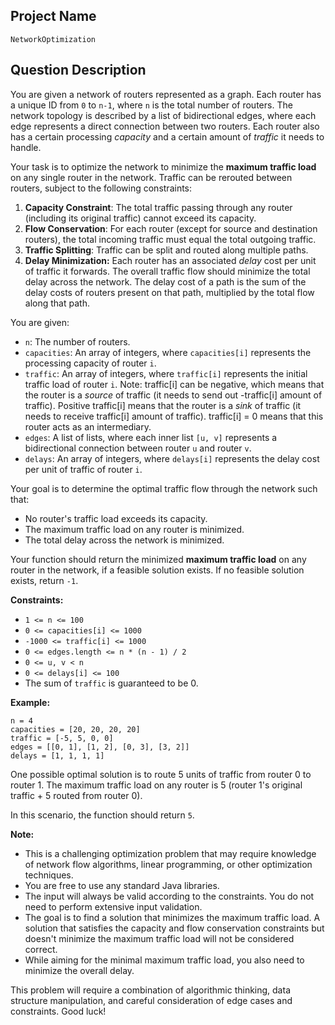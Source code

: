 ## Project Name

```
NetworkOptimization
```

## Question Description

You are given a network of routers represented as a graph. Each router has a unique ID from `0` to `n-1`, where `n` is the total number of routers. The network topology is described by a list of bidirectional edges, where each edge represents a direct connection between two routers. Each router also has a certain processing *capacity* and a certain amount of *traffic* it needs to handle.

Your task is to optimize the network to minimize the **maximum traffic load** on any single router in the network. Traffic can be rerouted between routers, subject to the following constraints:

1.  **Capacity Constraint**: The total traffic passing through any router (including its original traffic) cannot exceed its capacity.
2.  **Flow Conservation**: For each router (except for source and destination routers), the total incoming traffic must equal the total outgoing traffic.
3.  **Traffic Splitting**: Traffic can be split and routed along multiple paths.
4. **Delay Minimization:** Each router has an associated *delay* cost per unit of traffic it forwards. The overall traffic flow should minimize the total delay across the network. The delay cost of a path is the sum of the delay costs of routers present on that path, multiplied by the total flow along that path.

You are given:

*   `n`: The number of routers.
*   `capacities`: An array of integers, where `capacities[i]` represents the processing capacity of router `i`.
*   `traffic`: An array of integers, where `traffic[i]` represents the initial traffic load of router `i`. Note: traffic[i] can be negative, which means that the router is a *source* of traffic (it needs to send out -traffic[i] amount of traffic). Positive traffic[i] means that the router is a *sink* of traffic (it needs to receive traffic[i] amount of traffic). traffic[i] = 0 means that this router acts as an intermediary.
*   `edges`: A list of lists, where each inner list `[u, v]` represents a bidirectional connection between router `u` and router `v`.
*   `delays`: An array of integers, where `delays[i]` represents the delay cost per unit of traffic of router `i`.

Your goal is to determine the optimal traffic flow through the network such that:

*   No router's traffic load exceeds its capacity.
*   The maximum traffic load on any router is minimized.
*   The total delay across the network is minimized.

Your function should return the minimized **maximum traffic load** on any router in the network, if a feasible solution exists. If no feasible solution exists, return `-1`.

**Constraints:**

*   `1 <= n <= 100`
*   `0 <= capacities[i] <= 1000`
*   `-1000 <= traffic[i] <= 1000`
*   `0 <= edges.length <= n * (n - 1) / 2`
*   `0 <= u, v < n`
*   `0 <= delays[i] <= 100`
*   The sum of `traffic` is guaranteed to be 0.

**Example:**

```
n = 4
capacities = [20, 20, 20, 20]
traffic = [-5, 5, 0, 0]
edges = [[0, 1], [1, 2], [0, 3], [3, 2]]
delays = [1, 1, 1, 1]
```

One possible optimal solution is to route 5 units of traffic from router 0 to router 1.
The maximum traffic load on any router is 5 (router 1's original traffic + 5 routed from router 0).

In this scenario, the function should return `5`.

**Note:**

*   This is a challenging optimization problem that may require knowledge of network flow algorithms, linear programming, or other optimization techniques.
*   You are free to use any standard Java libraries.
*   The input will always be valid according to the constraints. You do not need to perform extensive input validation.
*   The goal is to find a solution that minimizes the maximum traffic load. A solution that satisfies the capacity and flow conservation constraints but doesn't minimize the maximum traffic load will not be considered correct.
*   While aiming for the minimal maximum traffic load, you also need to minimize the overall delay.

This problem will require a combination of algorithmic thinking, data structure manipulation, and careful consideration of edge cases and constraints. Good luck!
